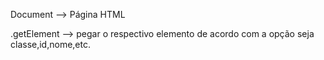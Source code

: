Document --> Página HTML

.getElement --> pegar o respectivo elemento de acordo com a opção seja classe,id,nome,etc.